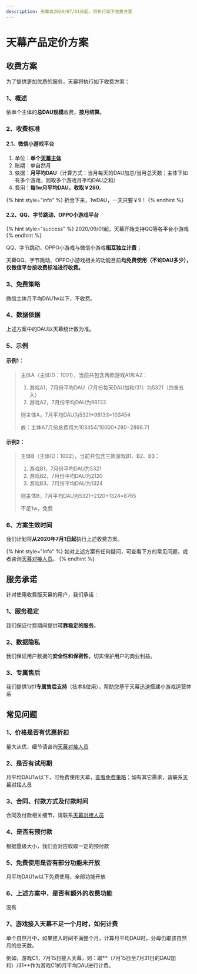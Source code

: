 ```yaml
---
description: 天幕自2020/07/01日起，将执行如下收费方案
---
```


# 天幕产品定价方案

## 收费方案

为了提供更加优质的服务，天幕将执行如下收费方案：

### 1、概述

依单个主体的**总DAU规模**收费，**按月结算**。

### 2、收费标准

#### 2.1、微信小游戏平台

1. 单位：**单个**[**天幕主体**](./#2-zhu-ti)
2. 账期：单自然月
3. 依据：**月平均DAU**（计算方式：当月每天的DAU加总/当月总天数；主体下如有多个游戏，则取多个游戏月平均DAU之和）
4. 费用：**每1w月平均DAU，收取￥280**。

{% hint style="info" %}
折合下来，1wDAU，一天只要￥9！
{% endhint %}

#### 2.2、QQ、字节跳动、OPPO小游戏平台

{% hint style="success" %}
2020/09/01起，天幕开始支持QQ等各平台小游戏
{% endhint %}

QQ、字节跳动、OPPO小游戏与微信小游戏**相互独立计费**；

天幕QQ、字节跳动、OPPO小游戏相关的功能目前**均免费使用（不论DAU多少），仅微信平台按收费标准进行收费。**

### 3、免费策略

微信主体月平均DAU1w以下，不收费。

### 4、数据依据

上述方案中的DAU以天幕统计数为准。

### 5、示例

#### 示例1：

> 主体A（主体ID：1001），当前共包含两款游戏A1和A2：
>
> 1. 游戏A1，7月份平均DAU（7月份每天DAU加和/31）为5321（四舍五入）
> 2. 游戏A2，7月份平均DAU为98133
>
> 则主体A，7月平均DAU为5321+98133=103454
>
> 故：主体A7月份总费用为103454/10000\*280=2896.71

#### 示例2：

> 主体B（主体ID：1002），当前共包含三款游戏B1、B2、B3：
>
> 1. 游戏B1，7月份平均DAU为5321
> 2. 游戏B2，7月份平均DAU为2120
> 3. 游戏B3，7月份平均DAU为1324
>
> 则主体B，7月平均DAU为5321+2120+1324=8765
>
> 不足1w，免费

### 6、方案生效时间

我们计划将**从2020年7月1日起**执行上述收费方案。

{% hint style="info" %}
如对上述方案有任何疑问，可查看下方的常见问题，或者咨询[天幕对接人员](contact.md#chan-pin-shi-yong-ji-shu-zhi-chi)。
{% endhint %}

## 服务承诺

针对使用收费版天幕的用户，我们承诺：

### 1、服务稳定

我们保证付费期间提供**可靠稳定的服务**。

### 2、数据隐私

我们保证用户数据的**安全性和保密性**，切实保护用户的商业利益。

### 3、专属售后

我们提供1对1**专属售后支持**（技术&使用），帮助您基于天幕迅速搭建小游戏运营体系

## 常见问题

### 1、价格是否有优惠折扣

量大从优，细节请咨询[天幕对接人员](contact.md#ji-shu-zhi-chi)

### 2、是否有试用期

月平均DAU1w以下，可免费使用天幕，[查看免费策略](price.md#3-mian-fei-ce-lve)；如有其它需求，请联系[天幕对接人员](contact.md#ji-shu-zhi-chi)

### 3、合同、付款方式及付款时间

合同及付款相关细节，请联系[天幕对接人员](contact.md#ji-shu-zhi-chi)

### 4、是否有预付款

根据量级大小，我们会对应收取一定的预付款

### 5、免费使用是否有部分功能未开放

月平均DAU1w以下免费使用，全部功能开放

### 6、上述方案中，是否有额外的收费功能

没有

### 7、游戏接入天幕不足一个月时，如何计费

单个自然月中，如果接入时间不满整个月，计算月平均DAU时，分母仍取该自然月的总天数。

例如，游戏C1，7月15日接入天幕，则：取**（7月15日至7月31日的DAU加和）/31**作为游戏C1的月平均DAU进行计费。



